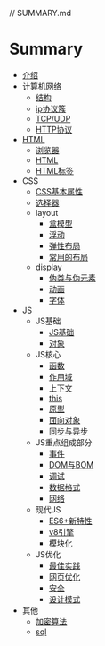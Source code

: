 // SUMMARY.md

# Summary
* [介绍](README.md)
* 计算机网络
    * [结构](network/struct.md)
    * [ip协议簇](network/ip.md)
    * [TCP/UDP](network/tcp.md)
    * [HTTP协议](network/http.md)
* [HTML](html/readme.md)
    * [浏览器](html/browser.md)
    * [HTML](html/html.md)
    * [HTML标签](html/html_tag.md)
* CSS
    * [CSS基本属性](css/css_basis.md)
    * [选择器](css/css_selector.md)
    * layout
      * [盒模型](css/css_box.md)
      * [浮动](css/css_float.md)
      * [弹性布局](css/css_flex.md)
      * [常用的布局](css/common_layout.md)
    * display
      * [伪类与伪元素](css/pseudo.md)
      * [动画](css/css_animation.md)
      * [字体](css/css_text.md)
* JS
    * JS基础
      * [JS基础](js/1_1_basis.md)
      * [对象](js/1_2_object.md)
    * JS核心
      * [函数](js/2_1_function.md)
      * [作用域](js/2_2_scope.md)
      * [上下文](js/2_3_context.md)
      * [this](js/2_4_this.md)
      * [原型](js/2_5_prototype.md)
      * [面向对象](js/2_6_oop.md)
      * [同步与异步](js/2_7_sync_and_async.md)
    * JS重点组成部分
      * [事件](js/3_1_event.md)
      * [DOM与BOM](js/3_2_dom_and_bom.md)
      * [调试](js/3_3_debug.md)
      * [数据格式](js/3_4_data_format.md)
      * [网络](js/3_5_network.md)
    * 现代JS
      * [ES6+新特性](js/4_1_es6_further_features.md)
      * [v8引擎](js/4_2_v8engine.md)
      * [模块化](js/4_3_module.md)
    * JS优化
      * [最佳实践](js/5_1_best_practice.md) 
      * [网页优化](js/5_2_web_optimize.md)
      * [安全](js/5_3_web_safe.md)
      * [设计模式](js/5_4_design_pattern.md)
* 其他
    * [加密算法](other/crypto.md)
    * [sql](other/sql.md)

